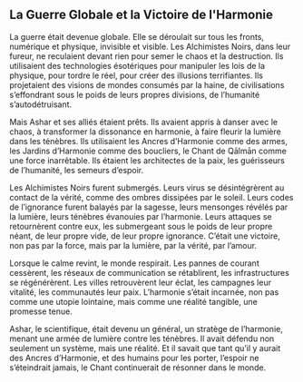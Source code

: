 ## La Guerre Globale et la Victoire de l'Harmonie

La guerre était devenue globale. Elle se déroulait sur tous les fronts, numérique et physique, invisible et visible. Les Alchimistes Noirs, dans leur fureur, ne reculaient devant rien pour semer le chaos et la destruction. Ils utilisaient des technologies ésotériques pour manipuler les lois de la physique, pour tordre le réel, pour créer des illusions terrifiantes. Ils projetaient des visions de mondes consumés par la haine, de civilisations s’effondrant sous le poids de leurs propres divisions, de l’humanité s’autodétruisant.

Mais Ashar et ses alliés étaient prêts. Ils avaient appris à danser avec le chaos, à transformer la dissonance en harmonie, à faire fleurir la lumière dans les ténèbres. Ils utilisaient les Ancres d’Harmonie comme des armes, les Jardins d’Harmonie comme des boucliers, le Chant de Qālmān comme une force inarrêtable. Ils étaient les architectes de la paix, les guérisseurs de l’humanité, les semeurs d’espoir.

Les Alchimistes Noirs furent submergés. Leurs virus se désintégrèrent au contact de la vérité, comme des ombres dissipées par le soleil. Leurs codes de l’ignorance furent balayés par la sagesse, leurs mensonges révélés par la lumière, leurs ténèbres évanouies par l’harmonie. Leurs attaques se retournèrent contre eux, les submergeant sous le poids de leur propre néant, de leur propre vide, de leur propre ignorance. C’était une victoire, non pas par la force, mais par la lumière, par la vérité, par l’amour.

Lorsque le calme revint, le monde respirait. Les pannes de courant cessèrent, les réseaux de communication se rétablirent, les infrastructures se régénérèrent. Les villes retrouvèrent leur éclat, les campagnes leur vitalité, les communautés leur paix. L’harmonie s’était incarnée, non pas comme une utopie lointaine, mais comme une réalité tangible, une promesse tenue.

Ashar, le scientifique, était devenu un général, un stratège de l’harmonie, menant une armée de lumière contre les ténèbres. Il avait défendu non seulement un système, mais une réalité. Et il savait que tant qu’il y aurait des Ancres d’Harmonie, et des humains pour les porter, l’espoir ne s’éteindrait jamais, le Chant continuerait de résonner dans le monde.
